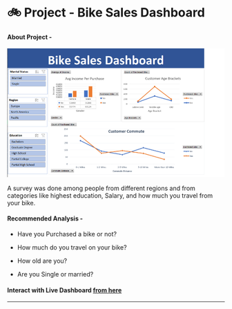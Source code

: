 # 🚲 Project - Bike Sales Dashboard

#### About Project - 

![App Screen Shot](https://raw.githubusercontent.com/Akhand-p-singh/Excel-Project/master/2.%20Bike%20Sales%20Dashboard/Dashboard%20Image.png)

A survey was done among people from different regions and from categories like highest education, Salary, and how much you travel from your bike.


#### Recommended Analysis - 

* Have you Purchased a bike or not?

* How much do you travel on your bike?

* How old are you?

* Are you Single or married?

#### Interact with Live Dashboard [from here](https://1drv.ms/x/c/b9e917e0c771db36/EUc08Dkl-xlDnZseTRtmT9EB6bR906Gayv9dDeoIm7_bYA?e=e8bHZS)

---

